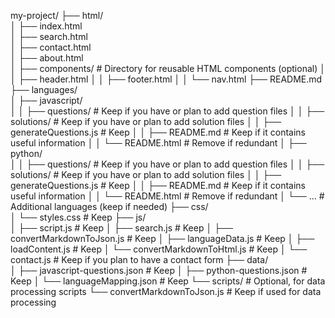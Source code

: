 my-project/
├── html/                  
│   ├── index.html         
│   ├── search.html        
│   ├── contact.html       
│   ├── about.html        
│   ├── components/       # Directory for reusable HTML components (optional)
│   │   ├── header.html
│   │   ├── footer.html
│   │   └── nav.html
├── README.md             
├── languages/            
│   ├── javascript/       
│   │   ├── questions/    # Keep if you have or plan to add question files
│   │   ├── solutions/    # Keep if you have or plan to add solution files
│   │   ├── generateQuestions.js # Keep
│   │   ├── README.md     # Keep if it contains useful information
│   │   └── README.html   # Remove if redundant
│   ├── python/           
│   │   ├── questions/    # Keep if you have or plan to add question files
│   │   ├── solutions/    # Keep if you have or plan to add solution files
│   │   ├── generateQuestions.js # Keep
│   │   ├── README.md     # Keep if it contains useful information
│   │   └── README.html   # Remove if redundant
│   └── ...               # Additional languages (keep if needed)
├── css/                  
│   └── styles.css        # Keep
├── js/                   
│   ├── script.js         # Keep
│   ├── search.js         # Keep
│   ├── convertMarkdownToJson.js # Keep
│   ├── languageData.js   # Keep
│   ├── loadContent.js    # Keep
│   └── convertMarkdownToHtml.js # Keep
│   └── contact.js        # Keep if you plan to have a contact form
├── data/                 
│   ├── javascript-questions.json # Keep
│   ├── python-questions.json    # Keep
│   └── languageMapping.json     # Keep
└── scripts/              # Optional, for data processing scripts
    └── convertMarkdownToJson.js # Keep if used for data processing
